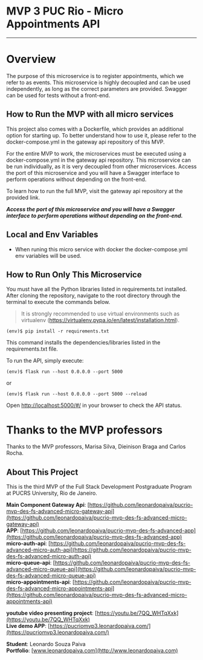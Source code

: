 # MVP 3 PUC Rio - Micro Appointments API
 
---

# Overview
 
The purpose of this microservice is to register appointments, which we refer to as events. This microservice is highly decoupled and can be used independently, as long as the correct parameters are provided. Swagger can be used for tests without a front-end.
 
## How to Run the MVP with all micro services
 
This project also comes with a Dockerfile, which provides an additional option for starting up. To better understand how to use it, please refer to the docker-compose.yml in the gateway api repository of this MVP.  
 
For the entire MVP to work, the microservices must be executed using a docker-compose.yml in the gateway api repository. This microservice can be run individually, as it is very decoupled from other microservices. Access the port of this microservice and you will have a Swagger interface to perform operations without depending on the front-end.

To learn how to run the full MVP, visit the gateway api repository at the provided link.

***Access the port of this microservice and you will have a Swagger interface to perform operations without depending on the front-end.***

## Local and Env Variables

- When runing this micro service with docker the docker-compose.yml env variables will be used.
 
## How to Run Only This Microservice
 
You must have all the Python libraries listed in requirements.txt installed.  
After cloning the repository, navigate to the root directory through the terminal to execute the commands below.
 
> It is strongly recommended to use virtual environments such as virtualenv (https://virtualenv.pypa.io/en/latest/installation.html).
 
```(env)$ pip install -r requirements.txt```
 
This command installs the dependencies/libraries listed in the requirements.txt file.
 
To run the API, simply execute:
 
```(env)$ flask run --host 0.0.0.0 --port 5000```

or
 
```(env)$ flask run --host 0.0.0.0 --port 5000 --reload```

Open [http://localhost:5000/#/](http://localhost:5000/#/) in your browser to check the API status.

# Thanks to the MVP professors

Thanks to the MVP professors, Marisa Silva, Dieinison Braga and Carlos Rocha.

## About This Project
 
This is the third MVP of the Full Stack Development Postgraduate Program at PUCRS University, Rio de Janeiro.

**Main Component Gateway Api**: [https://github.com/leonardopaiva/pucrio-mvp-des-fs-advanced-micro-gateway-api](https://github.com/leonardopaiva/pucrio-mvp-des-fs-advanced-micro-gateway-api)  
**APP**: [https://github.com/leonardopaiva/pucrio-mvp-des-fs-advanced-app](https://github.com/leonardopaiva/pucrio-mvp-des-fs-advanced-app)  
**micro-auth-api**: [https://github.com/leonardopaiva/pucrio-mvp-des-fs-advanced-micro-auth-api](https://github.com/leonardopaiva/pucrio-mvp-des-fs-advanced-micro-auth-api)  
**micro-queue-api**: [https://github.com/leonardopaiva/pucrio-mvp-des-fs-advanced-micro-queue-api](https://github.com/leonardopaiva/pucrio-mvp-des-fs-advanced-micro-queue-api)  
**micro-appointments-api**: [https://github.com/leonardopaiva/pucrio-mvp-des-fs-advanced-micro-appointments-api](https://github.com/leonardopaiva/pucrio-mvp-des-fs-advanced-micro-appointments-api)  

**youtube video presenting project**: [https://youtu.be/7QQ_WHTqXxk](https://youtu.be/7QQ_WHTqXxk)  
**Live demo APP**: [https://pucriomvp3.leonardopaiva.com/](https://pucriomvp3.leonardopaiva.com/)  
 
**Student**: Leonardo Souza Paiva  
**Portfolio**: [www.leonardopaiva.com](http://www.leonardopaiva.com)
